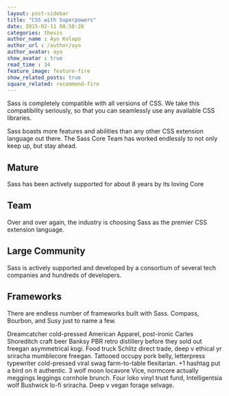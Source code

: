 ```yaml
---
layout: post-sidebar
title: "CSS with Superpowers"
date: 2015-02-11 08:50:28
categories: thesis
author_name : Ayo Kolapo
author_url : /author/ayo
author_avatar: ayo
show_avatar : true
read_time : 34
feature_image: feature-fire
show_related_posts: true
square_related: recommend-fire
---
```


Sass is completely compatible with all versions of CSS. We take this compatibility seriously, so that you can seamlessly use any available CSS libraries.

Sass boasts more features and abilities than any other CSS extension language out there. The Sass Core Team has worked endlessly to not only keep up, but stay ahead.

## Mature
Sass has been actively supported for about 8 years by its loving Core

## Team
Over and over again, the industry is choosing Sass as the premier CSS extension language.

## Large Community
Sass is actively supported and developed by a consortium of several tech companies and hundreds of developers.

## Frameworks
There are endless number of frameworks built with Sass. Compass, Bourbon, and Susy just to name a few.


Dreamcatcher cold-pressed American Apparel, post-ironic Carles Shoreditch craft beer Banksy PBR retro distillery before they sold out freegan asymmetrical kogi. Food truck Schlitz direct trade, deep v ethical yr sriracha mumblecore freegan. Tattooed occupy pork belly, letterpress typewriter cold-pressed viral swag farm-to-table flexitarian. +1 hashtag put a bird on it authentic. 3 wolf moon locavore Vice, normcore actually meggings leggings cornhole brunch. Four loko vinyl trust fund, Intelligentsia wolf Bushwick lo-fi sriracha. Deep v vegan forage selvage.
